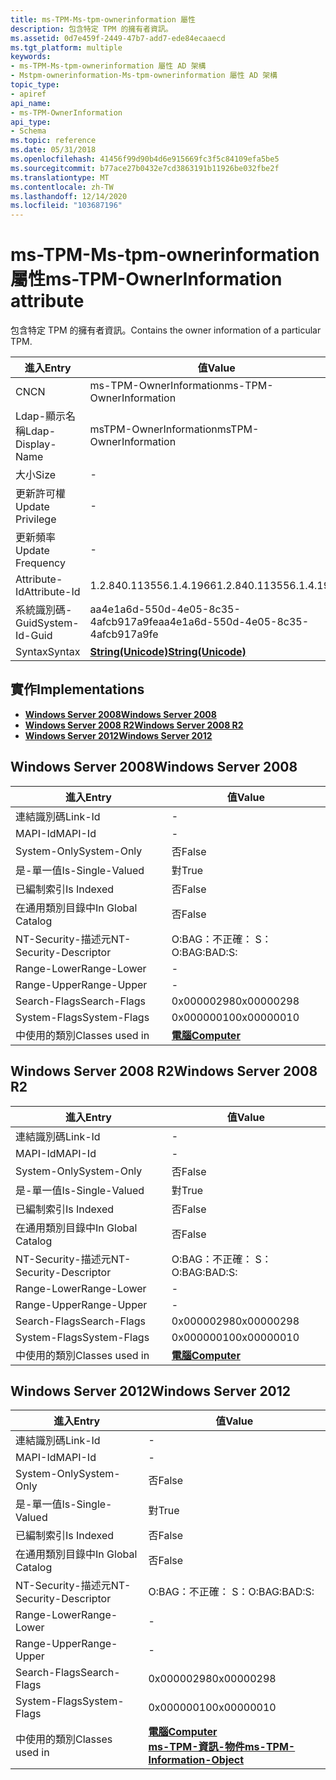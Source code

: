 ```yaml
---
title: ms-TPM-Ms-tpm-ownerinformation 屬性
description: 包含特定 TPM 的擁有者資訊。
ms.assetid: 0d7e459f-2449-47b7-add7-ede84ecaaecd
ms.tgt_platform: multiple
keywords:
- ms-TPM-Ms-tpm-ownerinformation 屬性 AD 架構
- Mstpm-ownerinformation-Ms-tpm-ownerinformation 屬性 AD 架構
topic_type:
- apiref
api_name:
- ms-TPM-OwnerInformation
api_type:
- Schema
ms.topic: reference
ms.date: 05/31/2018
ms.openlocfilehash: 41456f99d90b4d6e915669fc3f5c84109efa5be5
ms.sourcegitcommit: b77ace27b0432e7cd3863191b11926be032fbe2f
ms.translationtype: MT
ms.contentlocale: zh-TW
ms.lasthandoff: 12/14/2020
ms.locfileid: "103687196"
---
```

# <a name="ms-tpm-ownerinformation-attribute"></a><span data-ttu-id="42106-105">ms-TPM-Ms-tpm-ownerinformation 屬性</span><span class="sxs-lookup"><span data-stu-id="42106-105">ms-TPM-OwnerInformation attribute</span></span>

<span data-ttu-id="42106-106">包含特定 TPM 的擁有者資訊。</span><span class="sxs-lookup"><span data-stu-id="42106-106">Contains the owner information of a particular TPM.</span></span>



| <span data-ttu-id="42106-107">進入</span><span class="sxs-lookup"><span data-stu-id="42106-107">Entry</span></span> | <span data-ttu-id="42106-108">值</span><span class="sxs-lookup"><span data-stu-id="42106-108">Value</span></span> |
|-------------------|---------------------------------------------|
| <span data-ttu-id="42106-109">CN</span><span class="sxs-lookup"><span data-stu-id="42106-109">CN</span></span>                | <span data-ttu-id="42106-110">ms-TPM-OwnerInformation</span><span class="sxs-lookup"><span data-stu-id="42106-110">ms-TPM-OwnerInformation</span></span>                     |
| <span data-ttu-id="42106-111">Ldap-顯示名稱</span><span class="sxs-lookup"><span data-stu-id="42106-111">Ldap-Display-Name</span></span> | <span data-ttu-id="42106-112">msTPM-OwnerInformation</span><span class="sxs-lookup"><span data-stu-id="42106-112">msTPM-OwnerInformation</span></span>                      |
| <span data-ttu-id="42106-113">大小</span><span class="sxs-lookup"><span data-stu-id="42106-113">Size</span></span>              | \-                                          |
| <span data-ttu-id="42106-114">更新許可權</span><span class="sxs-lookup"><span data-stu-id="42106-114">Update Privilege</span></span>  | \-                                          |
| <span data-ttu-id="42106-115">更新頻率</span><span class="sxs-lookup"><span data-stu-id="42106-115">Update Frequency</span></span>  | \-                                          |
| <span data-ttu-id="42106-116">Attribute-Id</span><span class="sxs-lookup"><span data-stu-id="42106-116">Attribute-Id</span></span>      | <span data-ttu-id="42106-117">1.2.840.113556.1.4.1966</span><span class="sxs-lookup"><span data-stu-id="42106-117">1.2.840.113556.1.4.1966</span></span>                     |
| <span data-ttu-id="42106-118">系統識別碼-Guid</span><span class="sxs-lookup"><span data-stu-id="42106-118">System-Id-Guid</span></span>    | <span data-ttu-id="42106-119">aa4e1a6d-550d-4e05-8c35-4afcb917a9fe</span><span class="sxs-lookup"><span data-stu-id="42106-119">aa4e1a6d-550d-4e05-8c35-4afcb917a9fe</span></span>        |
| <span data-ttu-id="42106-120">Syntax</span><span class="sxs-lookup"><span data-stu-id="42106-120">Syntax</span></span>            | [<span data-ttu-id="42106-121">**String(Unicode)**</span><span class="sxs-lookup"><span data-stu-id="42106-121">**String(Unicode)**</span></span>](s-string-unicode.md) |



## <a name="implementations"></a><span data-ttu-id="42106-122">實作</span><span class="sxs-lookup"><span data-stu-id="42106-122">Implementations</span></span>

-   [<span data-ttu-id="42106-123">**Windows Server 2008**</span><span class="sxs-lookup"><span data-stu-id="42106-123">**Windows Server 2008**</span></span>](#windows-server-2008)
-   [<span data-ttu-id="42106-124">**Windows Server 2008 R2**</span><span class="sxs-lookup"><span data-stu-id="42106-124">**Windows Server 2008 R2**</span></span>](#windows-server-2008-r2)
-   [<span data-ttu-id="42106-125">**Windows Server 2012**</span><span class="sxs-lookup"><span data-stu-id="42106-125">**Windows Server 2012**</span></span>](#windows-server-2012)

## <a name="windows-server-2008"></a><span data-ttu-id="42106-126">Windows Server 2008</span><span class="sxs-lookup"><span data-stu-id="42106-126">Windows Server 2008</span></span>



| <span data-ttu-id="42106-127">進入</span><span class="sxs-lookup"><span data-stu-id="42106-127">Entry</span></span> | <span data-ttu-id="42106-128">值</span><span class="sxs-lookup"><span data-stu-id="42106-128">Value</span></span> |
|------------------------|-------------------------------------------|
| <span data-ttu-id="42106-129">連結識別碼</span><span class="sxs-lookup"><span data-stu-id="42106-129">Link-Id</span></span>                | \-                                        |
| <span data-ttu-id="42106-130">MAPI-Id</span><span class="sxs-lookup"><span data-stu-id="42106-130">MAPI-Id</span></span>                | \-                                        |
| <span data-ttu-id="42106-131">System-Only</span><span class="sxs-lookup"><span data-stu-id="42106-131">System-Only</span></span>            | <span data-ttu-id="42106-132">否</span><span class="sxs-lookup"><span data-stu-id="42106-132">False</span></span>                                     |
| <span data-ttu-id="42106-133">是-單一值</span><span class="sxs-lookup"><span data-stu-id="42106-133">Is-Single-Valued</span></span>       | <span data-ttu-id="42106-134">對</span><span class="sxs-lookup"><span data-stu-id="42106-134">True</span></span>                                      |
| <span data-ttu-id="42106-135">已編制索引</span><span class="sxs-lookup"><span data-stu-id="42106-135">Is Indexed</span></span>             | <span data-ttu-id="42106-136">否</span><span class="sxs-lookup"><span data-stu-id="42106-136">False</span></span>                                     |
| <span data-ttu-id="42106-137">在通用類別目錄中</span><span class="sxs-lookup"><span data-stu-id="42106-137">In Global Catalog</span></span>      | <span data-ttu-id="42106-138">否</span><span class="sxs-lookup"><span data-stu-id="42106-138">False</span></span>                                     |
| <span data-ttu-id="42106-139">NT-Security-描述元</span><span class="sxs-lookup"><span data-stu-id="42106-139">NT-Security-Descriptor</span></span> | <span data-ttu-id="42106-140">O:BAG：不正確： S：</span><span class="sxs-lookup"><span data-stu-id="42106-140">O:BAG:BAD:S:</span></span>                              |
| <span data-ttu-id="42106-141">Range-Lower</span><span class="sxs-lookup"><span data-stu-id="42106-141">Range-Lower</span></span>            | \-                                        |
| <span data-ttu-id="42106-142">Range-Upper</span><span class="sxs-lookup"><span data-stu-id="42106-142">Range-Upper</span></span>            | \-                                        |
| <span data-ttu-id="42106-143">Search-Flags</span><span class="sxs-lookup"><span data-stu-id="42106-143">Search-Flags</span></span>           | <span data-ttu-id="42106-144">0x00000298</span><span class="sxs-lookup"><span data-stu-id="42106-144">0x00000298</span></span>                                |
| <span data-ttu-id="42106-145">System-Flags</span><span class="sxs-lookup"><span data-stu-id="42106-145">System-Flags</span></span>           | <span data-ttu-id="42106-146">0x00000010</span><span class="sxs-lookup"><span data-stu-id="42106-146">0x00000010</span></span>                                |
| <span data-ttu-id="42106-147">中使用的類別</span><span class="sxs-lookup"><span data-stu-id="42106-147">Classes used in</span></span>        | [<span data-ttu-id="42106-148">**電腦**</span><span class="sxs-lookup"><span data-stu-id="42106-148">**Computer**</span></span>](c-computer.md)<br/> |



## <a name="windows-server-2008-r2"></a><span data-ttu-id="42106-149">Windows Server 2008 R2</span><span class="sxs-lookup"><span data-stu-id="42106-149">Windows Server 2008 R2</span></span>



| <span data-ttu-id="42106-150">進入</span><span class="sxs-lookup"><span data-stu-id="42106-150">Entry</span></span> | <span data-ttu-id="42106-151">值</span><span class="sxs-lookup"><span data-stu-id="42106-151">Value</span></span> |
|------------------------|-------------------------------------------|
| <span data-ttu-id="42106-152">連結識別碼</span><span class="sxs-lookup"><span data-stu-id="42106-152">Link-Id</span></span>                | \-                                        |
| <span data-ttu-id="42106-153">MAPI-Id</span><span class="sxs-lookup"><span data-stu-id="42106-153">MAPI-Id</span></span>                | \-                                        |
| <span data-ttu-id="42106-154">System-Only</span><span class="sxs-lookup"><span data-stu-id="42106-154">System-Only</span></span>            | <span data-ttu-id="42106-155">否</span><span class="sxs-lookup"><span data-stu-id="42106-155">False</span></span>                                     |
| <span data-ttu-id="42106-156">是-單一值</span><span class="sxs-lookup"><span data-stu-id="42106-156">Is-Single-Valued</span></span>       | <span data-ttu-id="42106-157">對</span><span class="sxs-lookup"><span data-stu-id="42106-157">True</span></span>                                      |
| <span data-ttu-id="42106-158">已編制索引</span><span class="sxs-lookup"><span data-stu-id="42106-158">Is Indexed</span></span>             | <span data-ttu-id="42106-159">否</span><span class="sxs-lookup"><span data-stu-id="42106-159">False</span></span>                                     |
| <span data-ttu-id="42106-160">在通用類別目錄中</span><span class="sxs-lookup"><span data-stu-id="42106-160">In Global Catalog</span></span>      | <span data-ttu-id="42106-161">否</span><span class="sxs-lookup"><span data-stu-id="42106-161">False</span></span>                                     |
| <span data-ttu-id="42106-162">NT-Security-描述元</span><span class="sxs-lookup"><span data-stu-id="42106-162">NT-Security-Descriptor</span></span> | <span data-ttu-id="42106-163">O:BAG：不正確： S：</span><span class="sxs-lookup"><span data-stu-id="42106-163">O:BAG:BAD:S:</span></span>                              |
| <span data-ttu-id="42106-164">Range-Lower</span><span class="sxs-lookup"><span data-stu-id="42106-164">Range-Lower</span></span>            | \-                                        |
| <span data-ttu-id="42106-165">Range-Upper</span><span class="sxs-lookup"><span data-stu-id="42106-165">Range-Upper</span></span>            | \-                                        |
| <span data-ttu-id="42106-166">Search-Flags</span><span class="sxs-lookup"><span data-stu-id="42106-166">Search-Flags</span></span>           | <span data-ttu-id="42106-167">0x00000298</span><span class="sxs-lookup"><span data-stu-id="42106-167">0x00000298</span></span>                                |
| <span data-ttu-id="42106-168">System-Flags</span><span class="sxs-lookup"><span data-stu-id="42106-168">System-Flags</span></span>           | <span data-ttu-id="42106-169">0x00000010</span><span class="sxs-lookup"><span data-stu-id="42106-169">0x00000010</span></span>                                |
| <span data-ttu-id="42106-170">中使用的類別</span><span class="sxs-lookup"><span data-stu-id="42106-170">Classes used in</span></span>        | [<span data-ttu-id="42106-171">**電腦**</span><span class="sxs-lookup"><span data-stu-id="42106-171">**Computer**</span></span>](c-computer.md)<br/> |



## <a name="windows-server-2012"></a><span data-ttu-id="42106-172">Windows Server 2012</span><span class="sxs-lookup"><span data-stu-id="42106-172">Windows Server 2012</span></span>



| <span data-ttu-id="42106-173">進入</span><span class="sxs-lookup"><span data-stu-id="42106-173">Entry</span></span> | <span data-ttu-id="42106-174">值</span><span class="sxs-lookup"><span data-stu-id="42106-174">Value</span></span> |
|------------------------|---------------------------------------------------------------------------------------------------------------------|
| <span data-ttu-id="42106-175">連結識別碼</span><span class="sxs-lookup"><span data-stu-id="42106-175">Link-Id</span></span>                | \-                                                                                                                  |
| <span data-ttu-id="42106-176">MAPI-Id</span><span class="sxs-lookup"><span data-stu-id="42106-176">MAPI-Id</span></span>                | \-                                                                                                                  |
| <span data-ttu-id="42106-177">System-Only</span><span class="sxs-lookup"><span data-stu-id="42106-177">System-Only</span></span>            | <span data-ttu-id="42106-178">否</span><span class="sxs-lookup"><span data-stu-id="42106-178">False</span></span>                                                                                                               |
| <span data-ttu-id="42106-179">是-單一值</span><span class="sxs-lookup"><span data-stu-id="42106-179">Is-Single-Valued</span></span>       | <span data-ttu-id="42106-180">對</span><span class="sxs-lookup"><span data-stu-id="42106-180">True</span></span>                                                                                                                |
| <span data-ttu-id="42106-181">已編制索引</span><span class="sxs-lookup"><span data-stu-id="42106-181">Is Indexed</span></span>             | <span data-ttu-id="42106-182">否</span><span class="sxs-lookup"><span data-stu-id="42106-182">False</span></span>                                                                                                               |
| <span data-ttu-id="42106-183">在通用類別目錄中</span><span class="sxs-lookup"><span data-stu-id="42106-183">In Global Catalog</span></span>      | <span data-ttu-id="42106-184">否</span><span class="sxs-lookup"><span data-stu-id="42106-184">False</span></span>                                                                                                               |
| <span data-ttu-id="42106-185">NT-Security-描述元</span><span class="sxs-lookup"><span data-stu-id="42106-185">NT-Security-Descriptor</span></span> | <span data-ttu-id="42106-186">O:BAG：不正確： S：</span><span class="sxs-lookup"><span data-stu-id="42106-186">O:BAG:BAD:S:</span></span>                                                                                                        |
| <span data-ttu-id="42106-187">Range-Lower</span><span class="sxs-lookup"><span data-stu-id="42106-187">Range-Lower</span></span>            | \-                                                                                                                  |
| <span data-ttu-id="42106-188">Range-Upper</span><span class="sxs-lookup"><span data-stu-id="42106-188">Range-Upper</span></span>            | \-                                                                                                                  |
| <span data-ttu-id="42106-189">Search-Flags</span><span class="sxs-lookup"><span data-stu-id="42106-189">Search-Flags</span></span>           | <span data-ttu-id="42106-190">0x00000298</span><span class="sxs-lookup"><span data-stu-id="42106-190">0x00000298</span></span>                                                                                                          |
| <span data-ttu-id="42106-191">System-Flags</span><span class="sxs-lookup"><span data-stu-id="42106-191">System-Flags</span></span>           | <span data-ttu-id="42106-192">0x00000010</span><span class="sxs-lookup"><span data-stu-id="42106-192">0x00000010</span></span>                                                                                                          |
| <span data-ttu-id="42106-193">中使用的類別</span><span class="sxs-lookup"><span data-stu-id="42106-193">Classes used in</span></span>        | [<span data-ttu-id="42106-194">**電腦**</span><span class="sxs-lookup"><span data-stu-id="42106-194">**Computer**</span></span>](c-computer.md)<br/> [<span data-ttu-id="42106-195">**ms-TPM-資訊-物件**</span><span class="sxs-lookup"><span data-stu-id="42106-195">**ms-TPM-Information-Object**</span></span>](c-mstpm-informationobject.md)<br/> |



 

 






